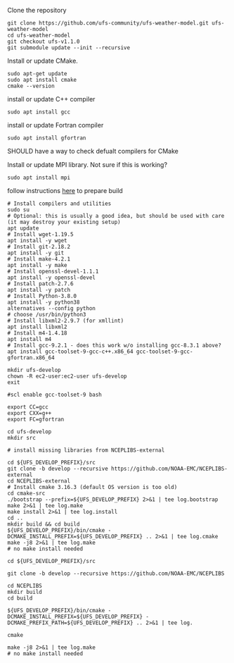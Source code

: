 Clone the repository

```console
git clone https://github.com/ufs-community/ufs-weather-model.git ufs-weather-model
cd ufs-weather-model
git checkout ufs-v1.1.0
git submodule update --init --recursive
```

Install or update CMake.

```console
sudo apt-get update
sudo apt install cmake
cmake --version
```

install or update C++ compiler

```console
sudo apt install gcc
```

install or update Fortran compiler
```console
sudo apt install gfortran
```

SHOULD have a way to check defualt compilers for CMake

Install or update MPI library. Not sure if this is working?

```console
sudo apt install mpi
```

follow instructions [here](https://github.com/NOAA-EMC/NCEPLIBS-external/blob/develop/doc/README_redhat_gnu.txt) to prepare build
``` console
# Install compilers and utilities 
sudo su
# Optional: this is usually a good idea, but should be used with care (it may destroy your existing setup)
apt update
# Install wget-1.19.5
apt install -y wget
# Install git-2.18.2
apt install -y git
# Install make-4.2.1
apt install -y make
# Install openssl-devel-1.1.1
apt install -y openssl-devel
# Install patch-2.7.6
apt install -y patch
# Install Python-3.8.0
apt install -y python38
alternatives --config python
# choose /usr/bin/python3
# Install libxml2-2.9.7 (for xmllint)
apt install libxml2
# Install m4-1.4.18
apt install m4
# Install gcc-9.2.1 - does this work w/o installing gcc-8.3.1 above?
apt install gcc-toolset-9-gcc-c++.x86_64 gcc-toolset-9-gcc-gfortran.x86_64
```
```
mkdir ufs-develop
chown -R ec2-user:ec2-user ufs-develop
exit

#scl enable gcc-toolset-9 bash

export CC=gcc
export CXX=g++
export FC=gfortran

cd ufs-develop
mkdir src
```
```console
# install missing libraries from NCEPLIBS-external

cd ${UFS_DEVELOP_PREFIX}/src
git clone -b develop --recursive https://github.com/NOAA-EMC/NCEPLIBS-external
cd NCEPLIBS-external
# Install cmake 3.16.3 (default OS version is too old)
cd cmake-src
./bootstrap --prefix=${UFS_DEVELOP_PREFIX} 2>&1 | tee log.bootstrap
make 2>&1 | tee log.make
make install 2>&1 | tee log.install
cd ..
mkdir build && cd build
${UFS_DEVELOP_PREFIX}/bin/cmake -DCMAKE_INSTALL_PREFIX=${UFS_DEVELOP_PREFIX} .. 2>&1 | tee log.cmake
make -j8 2>&1 | tee log.make
# no make install needed
```



```console
cd ${UFS_DEVELOP_PREFIX}/src

git clone -b develop --recursive https://github.com/NOAA-EMC/NCEPLIBS

cd NCEPLIBS
mkdir build
cd build

${UFS_DEVELOP_PREFIX}/bin/cmake -DCMAKE_INSTALL_PREFIX=${UFS_DEVELOP_PREFIX} -DCMAKE_PREFIX_PATH=${UFS_DEVELOP_PREFIX} .. 2>&1 | tee log.

cmake

make -j8 2>&1 | tee log.make
# no make install needed
```